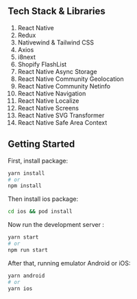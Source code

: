 ## Tech Stack & Libraries

1. React Native
2. Redux
3. Nativewind & Tailwind CSS
4. Axios
5. i8next
6. Shopify FlashList
7. React Native Async Storage
8. React Native Community Geolocation
9. React Native Community Netinfo
10. React Native Navigation
11. React Native Localize
12. React Native Screens
13. React Native SVG Transformer
14. React Native Safe Area Context

## Getting Started

First, install package:

```bash
yarn install
# or
npm install
```

Then install ios package:

```bash
cd ios && pod install
```

Now run the development server :

```bash
yarn start
# or
npm run start
```

After that, running emulator Android or iOS:

```bash
yarn android
# or
yarn ios
```
